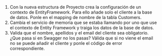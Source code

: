 1. Con la nueva estructura de Proyecto crea la configuración de un contexto de EntityFramework. Para ello añade solo el cliente a la base de datos. Ponle en el mapping de nombre de la tabla Customers.
2. Cambia el servicio de memoria que se estaba llamando por uno que use el contexto de Entity Framework y traiga los datos de la base de datos.
3. Valida que el nombre, apellidos y el email del cliente sea obligatorio. ¿Que pasa si en Swagger no los pasas? Válida que si no viene el email no se puede añadir el cliente y ponle el código de error correspondiente.